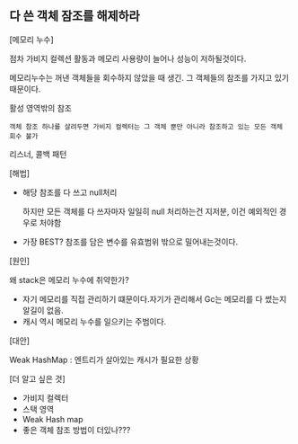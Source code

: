## 다 쓴 객체 잠조를 해제하라

[메모리 누수]

점차 가비지 컬렉션 활동과 메모리 사용량이 늘어나 성능이 저하될것이다.

메모리누수는 꺼낸 객체들을 회수하지 않았을 때 생긴. 그 객체들의 참조를 가지고 있기 때문이다.
    
활성 영역밖의 참조 

    객체 참조 하나를 살려두면 가비지 컬렉터는 그 객체 뿐만 아니라 참조하고 있는 모든 객체 회수 불가
리스너, 콜백 패턴

[해법]
- 해당 참조를 다 쓰고 null처리

    하지만 모든 객체를 다 쓰자마자 일일히 null 처리하는건 지저분, 이건 예외적인 경우로 처야함
- 가장 BEST? 참조를 담은 변수를 유효범위 밖으로 밀어내는것이다.

[원인]

왜 stack은 메모리 누수에 취약한가?
- 자기 메모리를 직접 관리하기 떄문이다.자기가 관리해서 Gc는 메모리를 다 썼는지 알길이 없음.
- 캐시 역시 메모리 누수를 일으키는 주범이다. 

[대안]

Weak HashMap : 엔트리가 살아있는 캐시가 필요한 상황


[더 알고 싶은 것]
* 가비지 컬렉터
* 스택 영역
* Weak Hash map
* 좋은 객체 참조 방법이 더있나???
